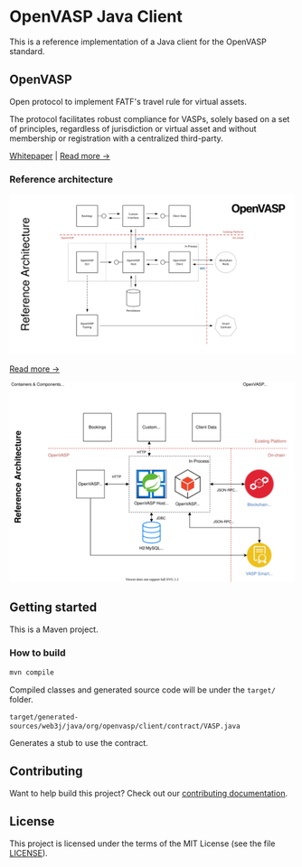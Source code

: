 # OpenVASP Java Client

This is a reference implementation of a Java client for the OpenVASP standard.

## OpenVASP

Open protocol to implement FATF's travel rule for virtual assets.

The protocol facilitates robust compliance for VASPs, solely based on a set of principles, regardless of jurisdiction or virtual asset and without membership or registration with a centralized third-party.

[Whitepaper](doc/OpenVasp_Whitepaper.pdf) | [Read more →](https://www.openvasp.org/)

### Reference architecture

![Reference architecture](doc/reference-architecture.jpg)

[Read more →](doc/reference-architecture.pdf)

![Reference architecture](doc/OpenVASP-whitepaper.drawio.svg)

## Getting started

This is a Maven project.

### How to build

```sh
mvn compile
```

Compiled classes and generated source code will be under the `target/` folder.

```text
target/generated-sources/web3j/java/org/openvasp/client/contract/VASP.java
```

Generates a stub to use the contract.

## Contributing

Want to help build this project? Check out our [contributing documentation](CONTRIBUTING.md).

## License

This project is licensed under the terms of the MIT License (see the file [LICENSE](LICENSE)).
